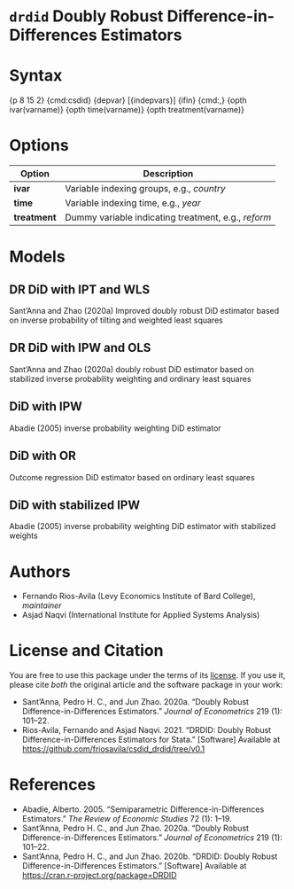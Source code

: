 # `drdid` Doubly Robust Difference-in-Differences Estimators

# Syntax

{p 8 15 2} {cmd:csdid} {depvar} [{indepvars}] {ifin} {cmd:,} {opth ivar(varname)} {opth time(varname)} {opth treatment(varname)} 

# Options

Option | Description
-------|------------
**ivar**   | Variable indexing groups, e.g., *country*
**time**   | Variable indexing time, e.g., *year*
**treatment** | Dummy variable indicating treatment, e.g., *reform*

# Models
## DR DiD with IPT and WLS
Sant’Anna and Zhao (2020a) Improved doubly robust DiD estimator based on inverse probability of tilting and weighted least squares
## DR DiD with IPW and OLS
Sant’Anna and Zhao (2020a) doubly robust DiD estimator based on stabilized inverse probability weighting and ordinary least squares
## DiD with IPW
Abadie (2005) inverse probability weighting DiD estimator
## DiD with OR
Outcome regression DiD estimator based on ordinary least squares
## DiD with stabilized IPW
Abadie (2005) inverse probability weighting DiD estimator with stabilized weights

# Authors
- Fernando Rios-Avila (Levy Economics Institute of Bard College), *maintainer*
- Asjad Naqvi (International Institute for Applied Systems Analysis)

# License and Citation
You are free to use this package under the terms of its [license](LICENSE). If you use it, please cite *both* the original article and the software package in your work:

- Sant’Anna, Pedro H. C., and Jun Zhao. 2020a. “Doubly Robust Difference-in-Differences Estimators.” *Journal of Econometrics* 219 (1): 101–22.
- Rios-Avila, Fernando and Asjad Naqvi. 2021. “DRDID: Doubly Robust Difference-in-Differences Estimators for Stata.” [Software] Available at https://github.com/friosavila/csdid_drdid/tree/v0.1

# References
- Abadie, Alberto. 2005. “Semiparametric Difference-in-Differences Estimators.” *The Review of Economic Studies* 72 (1): 1–19.
- Sant’Anna, Pedro H. C., and Jun Zhao. 2020a. “Doubly Robust Difference-in-Differences Estimators.” *Journal of Econometrics* 219 (1): 101–22.
- Sant’Anna, Pedro H. C., and Jun Zhao. 2020b. “DRDID: Doubly Robust Difference-in-Differences Estimators.” [Software] Available at https://cran.r-project.org/package=DRDID